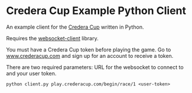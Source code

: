 # Credera Cup Example Python Client

An example client for the [Credera Cup](http://www.crederacup.com) written in Python.

Requires the [websocket-client](https://pypi.python.org/pypi/websocket-client/) library.

You must have a Credera Cup token before playing the game. Go to www.crederacup.com and sign up
for an account to receive a token.

There are two required parameters: URL for the websocket to connect to and your user token.

    python client.py play.crederacup.com/begin/race/1 <user-token>
